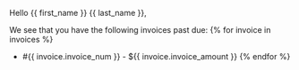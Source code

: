 Hello {{ first_name }} {{ last_name }},

 We see that you have the following invoices past due:
 {% for invoice in invoices %}
 * #{{ invoice.invoice_num }} - ${{ invoice.invoice_amount }}
 {% endfor %}

